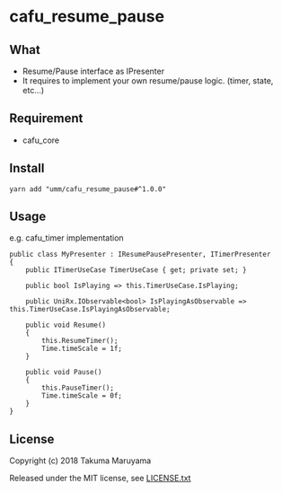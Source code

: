 # cafu_resume_pause

## What

- Resume/Pause interface as IPresenter
- It requires to implement your own resume/pause logic. (timer, state, etc...)


## Requirement

* cafu_core 

## Install

```shell
yarn add "umm/cafu_resume_pause#^1.0.0"
```

## Usage

e.g. cafu_timer implementation

```
public class MyPresenter : IResumePausePresenter, ITimerPresenter
{
    public ITimerUseCase TimerUseCase { get; private set; }

    public bool IsPlaying => this.TimerUseCase.IsPlaying;

    public UniRx.IObservable<bool> IsPlayingAsObservable => this.TimerUseCase.IsPlayingAsObservable;

    public void Resume()
    {
        this.ResumeTimer();
        Time.timeScale = 1f;
    }

    public void Pause()
    {
        this.PauseTimer();
        Time.timeScale = 0f;
    }
}
```

## License

Copyright (c) 2018 Takuma Maruyama

Released under the MIT license, see [LICENSE.txt](LICENSE.txt)

